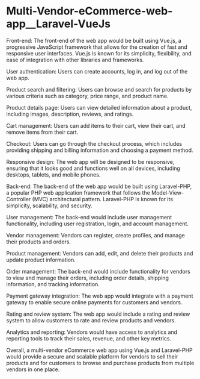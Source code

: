 # Multi-Vendor-eCommerce-web-app__Laravel-VueJs

Front-end:
The front-end of the web app would be built using Vue.js, a progressive JavaScript framework that allows for the creation of fast and responsive user interfaces. Vue.js is known for its simplicity, flexibility, and ease of integration with other libraries and frameworks.

User authentication: Users can create accounts, log in, and log out of the web app.

Product search and filtering: Users can browse and search for products by various criteria such as category, price range, and product name.

Product details page: Users can view detailed information about a product, including images, description, reviews, and ratings.

Cart management: Users can add items to their cart, view their cart, and remove items from their cart.

Checkout: Users can go through the checkout process, which includes providing shipping and billing information and choosing a payment method.

Responsive design: The web app will be designed to be responsive, ensuring that it looks good and functions well on all devices, including desktops, tablets, and mobile phones.

Back-end:
The back-end of the web app would be built using Laravel-PHP, a popular PHP web application framework that follows the Model-View-Controller (MVC) architectural pattern. Laravel-PHP is known for its simplicity, scalability, and security.

User management: The back-end would include user management functionality, including user registration, login, and account management.

Vendor management: Vendors can register, create profiles, and manage their products and orders.

Product management: Vendors can add, edit, and delete their products and update product information.

Order management: The back-end would include functionality for vendors to view and manage their orders, including order details, shipping information, and tracking information.

Payment gateway integration: The web app would integrate with a payment gateway to enable secure online payments for customers and vendors.

Rating and review system: The web app would include a rating and review system to allow customers to rate and review products and vendors.

Analytics and reporting: Vendors would have access to analytics and reporting tools to track their sales, revenue, and other key metrics.

Overall, a multi-vendor eCommerce web app using Vue.js and Laravel-PHP would provide a secure and scalable platform for vendors to sell their products and for customers to browse and purchase products from multiple vendors in one place.
